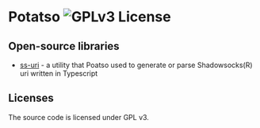 # Potatso ![GPLv3 License](https://img.shields.io/badge/License-GPLv3-blue.svg)

## Open-source libraries
* [ss-uri](https://github.com/icodesign/ss-uri) - a utility that Poatso used to generate or parse Shadowsocks(R) uri written in Typescript

## Licenses
The source code is licensed under GPL v3.
